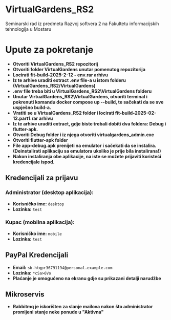 # VirtualGardens_RS2
Seminarski rad iz predmeta Razvoj softvera 2 na Fakultetu informacijskih tehnologija u Mostaru

# Upute za pokretanje
- **Otvoriti VirtualGardens_RS2 repozitorij**
- **Otvoriti folder VirtualGardens unutar pomenutog repozitorija**
- **Locirati fit-build-2025-2-12 - env.rar arhivu**
- **Iz te arhive uraditi extract .env file-a u istom folderu (VirtualGardens_RS2/VirtualGardens)**
- **.env file treba biti u VirtualGardens_RS2\VirtualGardens folderu**
- **Unutar VirtualGardens_RS2\VirtualGardens, otvoriti terminal i pokrenuti komandu docker compose up --build, te sačekati da se sve uspješno build-a.**
- **Vratiti se u VirtualGardens_RS2 folder i locirati fit-build-2025-02-12.part1.rar arhivu**
- **Iz te arhive uraditi extract, gdje biste trebali dobiti dva foldera: Debug i flutter-apk.**
- **Otvoriti Debug folder i iz njega otvoriti virtualgardens_admin.exe**
- **Otvoriti flutter-apk folder**
- **File app-debug.apk prenijeti na emulator i sačekati da se instalira. (Deinstalirati aplikaciju sa emulatora ukoliko je prije bila instalirana!)**
- **Nakon instaliranja obe aplikacije, na iste se možete prijaviti koristeći kredencijale ispod.**

## Kredencijali za prijavu

### Administrator (desktop aplikacija):
- **Korisničko ime:** `desktop`
- **Lozinka:** `test`

### Kupac (mobilna aplikacija):
- **Korisničko ime:** `mobile`
- **Lozinka:** `test`

## PayPal Kredencijali
- **Email:** `sb-htqpr36791194@personal.example.com`
- **Lozinka:** `*cSa>6Vo`
- **Plaćanje je omogućeno na ekranu gdje su prikazani detalji narudžbe**

## Mikroservis
- **Rabbitmq je iskorišten za slanje mailova nakon što administrator promijeni stanje neke ponude u "Aktivna"** 
  
